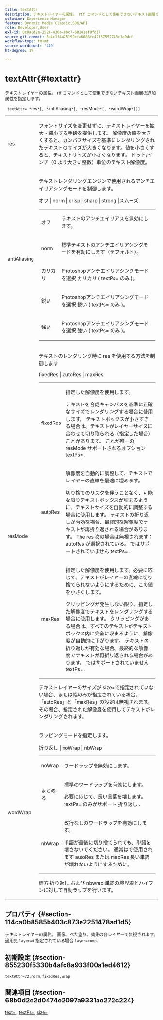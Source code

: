 ```yaml
---
title: textAttr
description: テキストレイヤーの属性。 rtf コマンドとして使用できないテキスト画層の追加属性を指定します。
solution: Experience Manager
feature: Dynamic Media Classic,SDK/API
role: Developer,User
exl-id: 0c8a3d2a-2524-436a-8bc7-60241af0fd17
source-git-commit: 6a4c1f4425199cfa6088fc42137552748c1a9dcf
workflow-type: tm+mt
source-wordcount: '449'
ht-degree: 1%

---
```


# textAttr{#textattr}

テキストレイヤーの属性。 rtf コマンドとして使用できないテキスト画層の追加属性を指定します。

` textAttr= *`res`*[, *`antiAliasing`*[, *`resMode`*[, *`wordWrap`*]]]`

<table id="simpletable_0072BF7DF52B4959A14EDEF60A6EBDEE"> 
 <tr class="strow"> 
  <td class="stentry"> <p> <span class="codeph"> <span class="varname"> res </span> </span> </p> </td> 
  <td class="stentry"> <p>フォントサイズを変更せずに、テキストレイヤーを拡大・縮小する手段を提供します。 解像度の値を大きくすると、カンバスサイズを基準にレンダリングされたテキストのサイズが大きくなります。値を小さくすると、テキストサイズが小さくなります。 ドット/インチ（0 より大きい整数）単位のテキスト解像度。 </p> </td> 
 </tr> 
 <tr class="strow"> 
  <td class="stentry"> <p> <span class="codeph"> <span class="varname"> antiAliasing </span> </span> </p> </td> 
  <td class="stentry"> <p>テキストレンダリングエンジンで使用されるアンチエイリアシングモードを制御します。 </p> <p> <span class="codeph"> オフ | norm | crisp | sharp | strong |スムーズ </span> </p> <p> 
    <table id="simpletable_AE2331118FCA4BC7877233E287CED6A4"> 
     <tr class="strow"> 
      <td class="stentry"> <p> <span class="codeph"> オフ </span> </p> </td> 
      <td class="stentry"> <p>テキストのアンチエイリアスを無効にします。 </p> </td> 
     </tr> 
     <tr class="strow"> 
      <td class="stentry"> <p> <span class="codeph"> norm </span> </p> </td> 
      <td class="stentry"> <p>標準テキストのアンチエイリアシングモードを有効にします（デフォルト）。 </p> </td> 
     </tr> 
     <tr class="strow"> 
      <td class="stentry"> <p> <span class="codeph"> カリカリ </span> </p> </td> 
      <td class="stentry"> <p>Photoshopアンチエイリアシングモードを選択 <span class="codeph"> カリカリ </span> ( <span class="codeph"> textPs= </span> のみ )。 </p> </td> 
     </tr> 
     <tr class="strow"> 
      <td class="stentry"> <p> <span class="codeph"> 鋭い </span> </p> </td> 
      <td class="stentry"> <p>Photoshopアンチエイリアシングモードを選択 <span class="codeph"> 鋭い </span> ( <span class="codeph"> textPs= </span> のみ )。 </p> </td> 
     </tr> 
     <tr class="strow"> 
      <td class="stentry"> <p> <span class="codeph"> 強い </span> </p> </td> 
      <td class="stentry"> <p>Photoshopアンチエイリアシングモードを選択 <span class="codeph"> 強い </span> ( <span class="codeph"> textPs= </span> のみ )。 </p> </td> 
     </tr> 
    </table> </p> </td> 
 </tr> 
 <tr class="strow"> 
  <td class="stentry"> <p> <span class="codeph"> <span class="varname"> resMode </span> </span> </p> </td> 
  <td class="stentry"> <p>テキストのレンダリング時に res を使用する方法を制御します </p> <p> <span class="codeph"> fixedRes | autoRes | maxRes </span> </p> <p> 
    <table id="simpletable_2CFC06DB37154C7C92614FDF7A818DB5"> 
     <tr class="strow"> 
      <td class="stentry"> <p> <span class="codeph"> fixedRes </span> </p> </td> 
      <td class="stentry"> <p>指定した解像度を使用します。 </p> <p>テキストを合成キャンバスを基準に正確なサイズでレンダリングする場合に使用します。 テキストボックスが小さすぎる場合は、テキストがレイヤーサイズに合わせて切り取られる（指定した場合）ことがあります。 これが唯一の <span class="varname"> resMode </span> サポートされるオプション <span class="codeph"> textPs= </span>. </p> </td> 
     </tr> 
     <tr class="strow"> 
      <td class="stentry"> <p> <span class="codeph"> autoRes </span> </p> </td> 
      <td class="stentry"> <p>解像度を自動的に調整して、テキストでレイヤーの直線を最適に埋めます。 </p> <p>切り捨てのリスクを伴うことなく、可能な限りテキストボックスが埋まるように、テキストサイズを自動的に調整する場合に使用します。 テキストの折り返しが有効な場合、最終的な解像度でテキストが再折り返される場合があります。 The <span class="varname"> res </span> 次の場合は無視されます： <span class="codeph"> autoRes </span> が選択されている。 ではサポートされていません <span class="codeph"> textPs= </span>. </p> </td> 
     </tr> 
     <tr class="strow"> 
      <td class="stentry"> <p> <span class="codeph"> maxRes </span> </p> </td> 
      <td class="stentry"> <p>指定した解像度を使用します。必要に応じて、テキストがレイヤーの直線に切り捨てられないようにするために、この値を小さくします。 </p> <p>クリッピングが発生しない限り、指定した解像度でテキストをレンダリングする場合に使用します。 クリッピングがある場合は、すべてのテキストがテキストボックス内に完全に収まるように、解像度が自動的に下がります。 テキストの折り返しが有効な場合、最終的な解像度でテキストが再折り返される場合があります。 ではサポートされていません <span class="codeph"> textPs= </span>. </p> </td> 
     </tr> 
    </table> </p> <p>テキストレイヤーのサイズが size=で指定されていない場合、または幅のみが指定されている場合、「autoRes」と「maxRes」の設定は無視されます。 その場合、指定された解像度を使用してテキストがレンダリングされます。 </p> </td> 
 </tr> 
 <tr class="strow"> 
  <td class="stentry"> <p> <span class="codeph"> <span class="varname"> wordWrap </span> </span> </p> </td> 
  <td class="stentry"> <p>ラッピングモードを指定します。 </p> <p> <span class="codeph"> 折り返し | noWrap | nbWrap </span> </p> <p> 
    <table id="simpletable_FF2510E029EC41E29BC30D9FC2923EA3"> 
     <tr class="strow"> 
      <td class="stentry"> <p> <span class="codeph"> noWrap </span> </p> </td> 
      <td class="stentry"> <p>ワードラップを無効にします。 </p> </td> 
     </tr> 
     <tr class="strow"> 
      <td class="stentry"> <p> <span class="codeph"> まとめる </span> </p> </td> 
      <td class="stentry"> <p>標準のワードラップを有効にします。 </p> <p>必要に応じて、長い言葉を壊します。 <span class="codeph"> textPs= </span> のみがサポート <span class="codeph"> 折り返し </span>. </p> </td> 
     </tr> 
     <tr class="strow"> 
      <td class="stentry"> <p> <span class="codeph"> nbWrap </span> </p> </td> 
      <td class="stentry"> <p>改行なしのワードラップを有効にします。 </p> <p>単語が最後に切り捨てられても、単語を壊さないでください。 通常はで使用されます <span class="codeph"> autoRes </span> または <span class="codeph"> maxRes </span> 長い単語が壊れないようにするために。 </p> </td> 
     </tr> 
    </table> </p> <p>両方 <span class="codeph"> 折り返し </span> および <span class="codeph"> nbwrap </span> 単語の境界線とハイフンに対して自動ラップを行います。 </p> </td> 
 </tr> 
</table>

## プロパティ {#section-114ca0b8585b403c873e2251478ad1d5}

テキストレイヤーの属性。 画像、べた塗り、効果の各レイヤーで無視されます。 適用先 `layer=0` 指定されている場合 `layer=comp`.

## 初期設定 {#section-855230f5330b4afc8a933f00a1ed4612}

`textAttr=72,norm,fixedRes,wrap`

## 関連項目 {#section-68b0d2e2d0474e2097a9331ae272c224}

[text=](../../../../../is-api/http-ref/image-serving-api-ref/c-http-protocol-reference/c-command-reference/r-text.md#reference-84634052e48548539a1ef63cbe41f22f) , [textPs=](../../../../../is-api/http-ref/image-serving-api-ref/c-http-protocol-reference/c-command-reference/r-textps.md#reference-4209a2a6169f44278da2647cfb0cd767), [size=](../../../../../is-api/http-ref/image-serving-api-ref/c-http-protocol-reference/c-data-types/r-size.md#reference-04d383f32c7b4003bed9978cb854747b)
